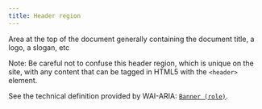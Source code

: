 ```yaml
---
title: Header region
---
```


Area at the top of the document generally containing the document title, a logo, a slogan, etc

Note: Be careful not to confuse this header region, which is unique on the site, with any content that can be tagged in HTML5 with the `<header>` element.

See the technical definition provided by WAI-ARIA: [`Banner (role)`](https://www.w3.org/TR/wai-aria-1.1/#banner).
